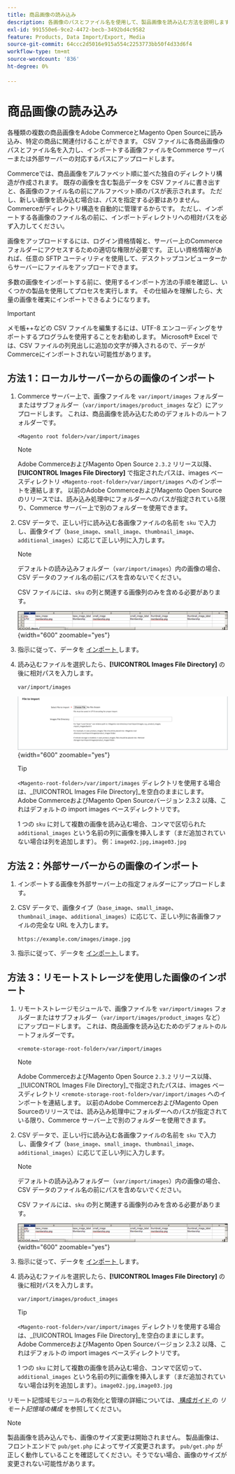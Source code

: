 ```yaml
---
title: 商品画像の読み込み
description: 各画像のパスとファイル名を使用して、製品画像を読み込む方法を説明します。
exl-id: 991550e6-9ce2-4472-becb-3492bd4c9582
feature: Products, Data Import/Export, Media
source-git-commit: 64ccc2d5016e915a554c2253773bb50f4d33d6f4
workflow-type: tm+mt
source-wordcount: '836'
ht-degree: 0%

---
```


# 商品画像の読み込み

各種類の複数の商品画像をAdobe CommerceとMagento Open Sourceに読み込み、特定の商品に関連付けることができます。 CSV ファイルに各商品画像のパスとファイル名を入力し、インポートする画像ファイルをCommerce サーバーまたは外部サーバーの対応するパスにアップロードします。

Commerceでは、商品画像をアルファベット順に並べた独自のディレクトリ構造が作成されます。 既存の画像を含む製品データを CSV ファイルに書き出すと、各画像のファイル名の前にアルファベット順のパスが表示されます。 ただし、新しい画像を読み込む場合は、パスを指定する必要はありません。Commerceがディレクトリ構造を自動的に管理するからです。 ただし、インポートする各画像のファイル名の前に、インポートディレクトリへの相対パスを必ず入力してください。

画像をアップロードするには、ログイン資格情報と、サーバー上のCommerce フォルダーにアクセスするための適切な権限が必要です。 正しい資格情報があれば、任意の SFTP ユーティリティを使用して、デスクトップコンピューターからサーバーにファイルをアップロードできます。

多数の画像をインポートする前に、使用するインポート方法の手順を確認し、いくつかの製品を使用してプロセスを実行します。 その仕組みを理解したら、大量の画像を確実にインポートできるようになります。

>[!IMPORTANT]
>
>メモ帳++などの CSV ファイルを編集するには、UTF-8 エンコーディングをサポートするプログラムを使用することをお勧めします。 Microsoft® Excel では、CSV ファイルの列見出しに追加の文字が挿入されるので、データがCommerceにインポートされない可能性があります。

## 方法 1：ローカルサーバーからの画像のインポート

1. Commerce サーバー上で、画像ファイルを `var/import/images` フォルダーまたはサブフォルダー（`var/import/images/product_images` など）にアップロードします。 これは、商品画像を読み込むためのデフォルトのルートフォルダーです。

   ```terminal
   <Magento root folder>/var/import/images
   ```

   >[!NOTE]
   >
   >Adobe CommerceおよびMagento Open Source `2.3.2` リリース以降、**[!UICONTROL Images File Directory]** で指定されたパスは、images ベースディレクトリ `<Magento-root-folder>/var/import/images` へのインポートを連結します。 以前のAdobe CommerceおよびMagento Open Sourceのリリースでは、読み込み処理中にフォルダーへのパスが指定されている限り、Commerce サーバー上で別のフォルダーを使用できます。

1. CSV データで、正しい行に読み込む各画像ファイルの名前を `sku` で入力し、画像タイプ（`base_image`、`small_image`、`thumbnail_image`、`additional_images`）に応じて正しい列に入力します。

   >[!NOTE]
   >
   >デフォルトの読み込みフォルダー（`var/import/images`）内の画像の場合、CSV データのファイル名の前にパスを含めないでください。

   CSV ファイルには、`sku` の列と関連する画像列のみを含める必要があります。

   ![ 例 – CSV 画像データのインポート ](./assets/data-import-csv-image-files-default-local.png){width="600" zoomable="yes"}

1. 指示に従って、データを [ インポート ](data-import.md) します。

1. 読み込むファイルを選択したら、**[!UICONTROL Images File Directory]** の後に相対パスを入力します。

   ```terminal
   var/import/images
   ```

   ![ データインポート画像ファイルディレクトリ ](./assets/data-import-file-to-import.png){width="600" zoomable="yes"}

   >[!TIP]
   >
   >`<Magento-root-folder>/var/import/images` ディレクトリを使用する場合は、_[!UICONTROL Images File Directory]_を空白のままにします。 Adobe CommerceおよびMagento Open Sourceバージョン 2.3.2 以降、これはデフォルトの import images ベースディレクトリです。

   1 つの `sku` に対して複数の画像を読み込む場合、コンマで区切られた `additional_images` という名前の列に画像を挿入します（まだ追加されていない場合は列を追加します）。 例：`image02.jpg,image03.jpg`

## 方法 2：外部サーバーからの画像のインポート

1. インポートする画像を外部サーバー上の指定フォルダーにアップロードします。

1. CSV データで、画像タイプ（`base_image`、`small_image`、`thumbnail_image`、`additional_images`）に応じて、正しい列に各画像ファイルの完全な URL を入力します。

   ```terminal
   https://example.com/images/image.jpg
   ```

1. 指示に従って、データを [ インポート ](data-import.md) します。

## 方法 3：リモートストレージを使用した画像のインポート

1. リモートストレージモジュールで、画像ファイルを `var/import/images` フォルダーまたはサブフォルダー（`var/import/images/product_images` など）にアップロードします。 これは、商品画像を読み込むためのデフォルトのルートフォルダーです。

   ```terminal
   <remote-storage-root-folder>/var/import/images
   ```

   >[!NOTE]
   >
   >Adobe CommerceおよびMagento Open Source `2.3.2` リリース以降、_[!UICONTROL Images File Directory]_で指定されたパスは、images ベースディレクトリ `<remote-storage-root-folder>/var/import/images` へのインポートを連結します。 以前のAdobe CommerceおよびMagento Open Sourceのリリースでは、読み込み処理中にフォルダーへのパスが指定されている限り、Commerce サーバー上で別のフォルダーを使用できます。

1. CSV データで、正しい行に読み込む各画像ファイルの名前を `sku` で入力し、画像タイプ（`base_image`、`small_image`、`thumbnail_image`、`additional_images`）に応じて正しい列に入力します。

   >[!NOTE]
   >
   >デフォルトの読み込みフォルダー（`var/import/images`）内の画像の場合、CSV データのファイル名の前にパスを含めないでください。

   CSV ファイルには、`sku` の列と関連する画像列のみを含める必要があります。

   ![ 例 – CSV 画像データのインポート ](./assets/data-import-csv-image-files-default-local.png){width="600" zoomable="yes"}

1. 指示に従って、データを [ インポート ](data-import.md) します。

1. 読み込むファイルを選択したら、**[!UICONTROL Images File Directory]** の後に相対パスを入力します。

   ```terminal
   var/import/images/product_images
   ```

   >[!TIP]
   >
   >`<Magento-root-folder>/var/import/images` ディレクトリを使用する場合は、_[!UICONTROL Images File Directory]_を空白のままにします。 Adobe CommerceおよびMagento Open Sourceバージョン 2.3.2 以降、これはデフォルトの import images ベースディレクトリです。

   1 つの `sku` に対して複数の画像を読み込む場合、コンマで区切って、`additional_images` という名前の列に画像を挿入します（まだ追加されていない場合は列を追加します）。`image02.jpg,image03.jpg`

リモート記憶域モジュールの有効化と管理の詳細については、[ 構成ガイド ](https://experienceleague.adobe.com/docs/commerce-operations/configuration-guide/storage/remote-storage/remote-storage.html) の _リモート記憶域の構成_ を参照してください。

>[!NOTE]
>
>製品画像を読み込んでも、画像のサイズ変更は開始されません。 製品画像は、フロントエンドで `pub/get.php` によってサイズ変更されます。 `pub/get.php` が正しく動作していることを確認してください。そうでない場合、画像のサイズが変更されない可能性があります。
